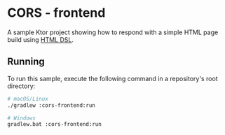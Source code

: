 # CORS - frontend

A sample Ktor project showing how to respond with a simple HTML page build using [HTML DSL](https://ktor.io/docs/html-dsl.html).

## Running

To run this sample, execute the following command in a repository's root directory:

```bash
# macOS/Linux
./gradlew :cors-frontend:run

# Windows
gradlew.bat :cors-frontend:run
```
